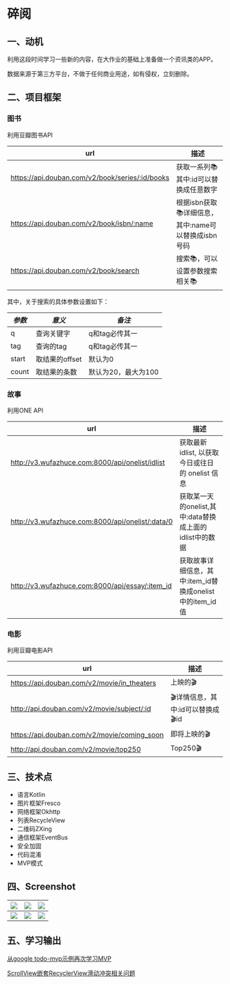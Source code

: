 # 碎阅

## 一、动机

利用这段时间学习一些新的内容，在大作业的基础上准备做一个资讯类的APP。

数据来源于第三方平台，不做于任何商业用途，如有侵权，立刻删除。

## 二、项目框架

### 图书

利用豆瓣图书API

| url                                      | 描述                                |
| ---------------------------------------- | --------------------------------- |
| https://api.douban.com/v2/book/series/:id/books | 获取一系列📚 其中:id可以替换成任意数字            |
| https://api.douban.com/v2/book/isbn/:name | 根据isbn获取📚详细信息，其中:name可以替换成isbn号码 |
| https://api.douban.com/v2/book/search    | 搜索📚，可以设置参数搜索相关📚                 |

其中，关于搜索的具体参数设置如下：

| *参数*  | *意义*       | *备注*         |
| ----- | ---------- | ------------ |
| q     | 查询关键字      | q和tag必传其一    |
| tag   | 查询的tag     | q和tag必传其一    |
| start | 取结果的offset | 默认为0         |
| count | 取结果的条数     | 默认为20，最大为100 |

### 故事

利用ONE API

| url                                      | 描述                                      |
| ---------------------------------------- | --------------------------------------- |
| http://v3.wufazhuce.com:8000/api/onelist/idlist | 获取最新 idlist, 以获取今日或往日的 onelist 信息       |
| http://v3.wufazhuce.com:8000/api/onelist/:data/0 | 获取某一天的onelist,其中:data替换成上面的idlist中的数据   |
| http://v3.wufazhuce.com:8000/api/essay/:item_id | 获取故事详细信息，其中:item_id替换成onelist中的item_id值 |

### 电影

利用豆瓣电影API

| url                                      | 描述                    |
| ---------------------------------------- | --------------------- |
| https://api.douban.com/v2/movie/in_theaters | 上映的🎬                 |
| http://api.douban.com/v2/movie/subject/:id | 🎬详情信息，其中:id可以替换成🎬id |
| https://api.douban.com/v2/movie/coming_soon | 即将上映的🎬               |
| http://api.douban.com/v2/movie/top250    | Top250🎬              |

## 三、技术点

- 语言Kotlin
- 图片框架Fresco
- 网络框架Okhttp
- 列表RecycleView
- 二维码ZXing
- 通信框架EventBus
- 安全加固
- 代码混淆
- MVP模式

## 四、Screenshot

| ![](https://github.com/LRH1993/SuiYue/blob/master/screenshot/%E6%96%87%E7%AB%A0%E9%A1%B5%E9%9D%A2.jpeg) | ![](https://github.com/LRH1993/SuiYue/blob/master/screenshot/%E5%9B%BE%E4%B9%A6%E9%A1%B5%E9%9D%A2.jpeg) | ![](https://github.com/LRH1993/SuiYue/blob/master/screenshot/%E7%94%B5%E5%BD%B1%E9%A1%B5%E9%9D%A2.jpeg) |
| ---------------------------------------- | ---------------------------------------- | ---------------------------------------- |
| ![](https://github.com/LRH1993/SuiYue/blob/master/screenshot/%E6%96%87%E7%AB%A0%E8%AF%A6%E6%83%85%E9%A1%B5%E9%9D%A2.jpeg) | ![](https://github.com/LRH1993/SuiYue/blob/master/screenshot/%E5%9B%BE%E4%B9%A6%E8%AF%A6%E6%83%85%E9%A1%B5%E9%9D%A2.jpeg) | ![](https://github.com/LRH1993/SuiYue/blob/master/screenshot/%E7%94%B5%E5%BD%B1%E8%AF%A6%E6%83%85%E9%A1%B5%E9%9D%A2.jpeg) |





## 五、学习输出

[从google todo-mvp示例再次学习MVP](https://juejin.im/post/5a9654f86fb9a0634a39450e)

[ScrollView嵌套RecyclerView滑动冲突相关问题](https://juejin.im/post/5aa8c2f1f265da237c689946)









